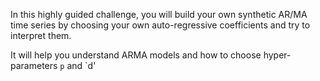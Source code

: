 In this highly guided challenge, you will build your own synthetic AR/MA time series by choosing your own auto-regressive coefficients and try to interpret them.

It will help you understand ARMA models and how to choose hyper-parameters `p` and `d'


